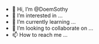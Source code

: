 - 👋 Hi, I’m @DoemSothy
- 👀 I’m interested in ...
- 🌱 I’m currently learning ...
- 💞️ I’m looking to collaborate on ...
- 📫 How to reach me ...

<!---
DoemSothy is a ✨ special ✨ repository because its `README.md` (this file) appears on your GitHub profile.
You can click the Preview link to take a look at your changes.
--->

